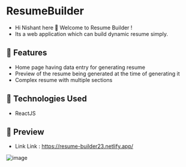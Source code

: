
# ResumeBuilder
- Hi Nishant here 👋 Welcome to Resume Builder !
- Its a web application which can build dynamic resume simply.

## 🚀 Features

- Home page having data entry for generating resume
- Preview of the resume being generated at the time of generating it
- Complex resume with multiple sections

## 🧰 Technologies Used

- ReactJS

## 👀 Preview

* Link Link : https://resume-builder23.netlify.app/

![image](https://www.linkpicture.com/q/NEW.png)

